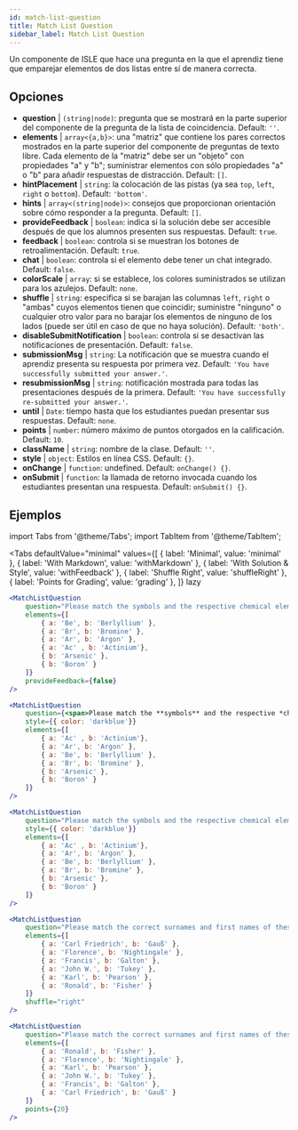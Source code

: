 ```yaml
---
id: match-list-question 
title: Match List Question
sidebar_label: Match List Question
---
```


Un componente de ISLE que hace una pregunta en la que el aprendiz tiene que emparejar elementos de dos listas entre sí de manera correcta.

## Opciones

* __question__ | `(string|node)`: pregunta que se mostrará en la parte superior del componente de la pregunta de la lista de coincidencia. Default: `''`.
* __elements__ | `array<{a,b}>`: una "matriz" que contiene los pares correctos mostrados en la parte superior del componente de preguntas de texto libre. Cada elemento de la "matriz" debe ser un "objeto" con propiedades "a" y "b"; suministrar elementos con sólo propiedades "a" o "b" para añadir respuestas de distracción. Default: `[]`.
* __hintPlacement__ | `string`: la colocación de las pistas (ya sea `top`, `left`, `right` o `bottom`). Default: `'bottom'`.
* __hints__ | `array<(string|node)>`: consejos que proporcionan orientación sobre cómo responder a la pregunta. Default: `[]`.
* __provideFeedback__ | `boolean`: indica si la solución debe ser accesible después de que los alumnos presenten sus respuestas. Default: `true`.
* __feedback__ | `boolean`: controla si se muestran los botones de retroalimentación. Default: `true`.
* __chat__ | `boolean`: controla si el elemento debe tener un chat integrado. Default: `false`.
* __colorScale__ | `array`: si se establece, los colores suministrados se utilizan para los azulejos. Default: `none`.
* __shuffle__ | `string`: especifica si se barajan las columnas `left`, `right` o "ambas" cuyos elementos tienen que coincidir; suministre "ninguno" o cualquier otro valor para no barajar los elementos de ninguno de los lados (puede ser útil en caso de que no haya solución). Default: `'both'`.
* __disableSubmitNotification__ | `boolean`: controla si se desactivan las notificaciones de presentación. Default: `false`.
* __submissionMsg__ | `string`: La notificación que se muestra cuando el aprendiz presenta su respuesta por primera vez. Default: `'You have successfully submitted your answer.'`.
* __resubmissionMsg__ | `string`: notificación mostrada para todas las presentaciones después de la primera. Default: `'You have successfully re-submitted your answer.'`.
* __until__ | `Date`: tiempo hasta que los estudiantes puedan presentar sus respuestas. Default: `none`.
* __points__ | `number`: número máximo de puntos otorgados en la calificación. Default: `10`.
* __className__ | `string`: nombre de la clase. Default: `''`.
* __style__ | `object`: Estilos en línea CSS. Default: `{}`.
* __onChange__ | `function`: undefined. Default: `onChange() {}`.
* __onSubmit__ | `function`: la llamada de retorno invocada cuando los estudiantes presentan una respuesta. Default: `onSubmit() {}`.


## Ejemplos

import Tabs from '@theme/Tabs';
import TabItem from '@theme/TabItem';

<Tabs
    defaultValue="minimal"
    values={[
        { label: 'Minimal', value: 'minimal' },
        { label: 'With Markdown', value: 'withMarkdown' },
        { label: 'With Solution & Style', value: 'withFeedback' },
        { label: 'Shuffle Right', value: 'shuffleRight' },
        { label: 'Points for Grading', value: 'grading' },
    ]}
    lazy
>

<TabItem value="minimal">

```jsx live
<MatchListQuestion
    question="Please match the symbols and the respective chemical element."
    elements={[
        { a: 'Be', b: 'Berlyllium' },
        { a: 'Br', b: 'Bromine' },
        { a: 'Ar', b: 'Argon' },
        { a: 'Ac' , b: 'Actinium'},
        { b: 'Arsenic' },
        { b: 'Boron' }
    ]}
    provideFeedback={false}
/>
```
</TabItem>

<TabItem value="withMarkdown">

```jsx live
<MatchListQuestion
    question={<span>Please match the **symbols** and the respective *chemical* element.</span>}
    style={{ color: 'darkblue'}}
    elements={[
        { a: 'Ac' , b: 'Actinium'},
        { a: 'Ar', b: 'Argon' },
        { a: 'Be', b: 'Berlyllium' },
        { a: 'Br', b: 'Bromine' },
        { b: 'Arsenic' },
        { b: 'Boron' }
    ]}
/>
```
</TabItem>

<TabItem value="withFeedback">

```jsx live
<MatchListQuestion
    question="Please match the symbols and the respective chemical element."
    style={{ color: 'darkblue'}}
    elements={[
        { a: 'Ac' , b: 'Actinium'},
        { a: 'Ar', b: 'Argon' },
        { a: 'Be', b: 'Berlyllium' },
        { a: 'Br', b: 'Bromine' },
        { b: 'Arsenic' },
        { b: 'Boron' }
    ]}
/>
```
</TabItem>

<TabItem value="shuffleRight">

```jsx live
<MatchListQuestion
    question="Please match the correct surnames and first names of these statisticians."
    elements={[
        { a: 'Carl Friedrich', b: 'Gauß' },
        { a: 'Florence', b: 'Nightingale' },
        { a: 'Francis', b: 'Galton' },
        { a: 'John W.', b: 'Tukey' },
        { a: 'Karl', b: 'Pearson' },
        { a: 'Ronald', b: 'Fisher' }
    ]}
    shuffle="right"
/>
```
</TabItem>

<TabItem value="grading">

```jsx live
<MatchListQuestion
    question="Please match the correct surnames and first names of these statisticians."
    elements={[
        { a: 'Ronald', b: 'Fisher' },
        { a: 'Florence', b: 'Nightingale' },
        { a: 'Karl', b: 'Pearson' },
        { a: 'John W.', b: 'Tukey' },
        { a: 'Francis', b: 'Galton' },
        { a: 'Carl Friedrich', b: 'Gauß' }
    ]}
    points={20}
/>
```
</TabItem>

</Tabs>
